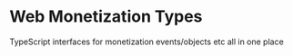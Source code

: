 # Web Monetization Types

TypeScript interfaces for monetization events/objects etc all in one place

